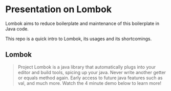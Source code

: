 # Presentation on Lombok

Lombok aims to reduce boilerplate and maintenance of this boilerplate in Java code.  

This repo is a quick intro to Lombok, its usages and its shortcomings.

## Lombok

> Project Lombok is a java library that automatically plugs into your editor and build tools, spicing up your java.
  Never write another getter or equals method again. Early access to future java features such as val, and much more.
  Watch the 4 minute demo below to learn more! 